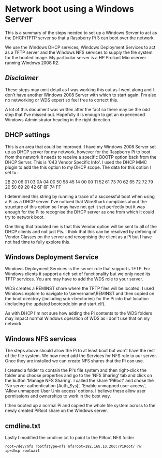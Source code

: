 # Network boot using a Windows Server

This is a summary of the steps needed to set up a Windows Server to act as the DHCP/TFTP server 
so that a Raspberry Pi 3 can boot over the network.

We use the Windows DHCP services, Windows Deployment Services to act as a TFTP server and the Windows 
NFS services to supply the file system for the booted image. My particular server is a HP Proliant 
Microserver running Windows 2008 R2.

## _Disclaimer_

These steps may omit detail as I was working this out as I went along and I don't have another Windows 2008 Server 
with which to start again.  I'm also no networking or WDS expert so feel free to correct this.

A lot of this document was written after the fact so there may be the odd step that I've missed out.  Hopefully it is enough to get an experienced Windows Administrator heading in the right direction.


## DHCP settings

This is an area that could be improved.  I have my Windows 2008 Server set up as DHCP server for my network, 
however for the Raspberry Pi to boot from the network it needs to receive a specific BOOTP option back from the DHCP Server.
This is '043 Vendor Specific Info'.  I used the DHCP MMC plugin to add the this option to my DHCP scope.  The data for this option I set to :

2B 20 06 01 03 0A 04 00 50 58 45 14 00 00 11 52 61 73 70 62 65 72 72 79 20 50 69 20 42 6F 6F 74 FF

I determined this string by running a trace of a successful boot when using a Pi as a DHCP server.  I've noticed that WireShark complains about 
the structure of this option so I may have not get it set perfectly but it was enough for the Pi to recognise the DHCP server as one
from which it could try to network boot.

One thing that troubled me is that this Vendor option will be sent to all of the DHCP clients and not just Pis.  I think that
this can be resolved by defining of Vendor Classes on the server and recognising the client as a Pi but I have not had time to fully explore this.

## Windows Deployment Service

Windows Deployment Services is the server role that supports TFTP.  For Windows clients it support a rich set of functionality 
but we only need its TFTP services.  You are may have to add the WDS role to your server.

WDS creates a REMINST share where the TFTP files will be located.  I used Windows explore to navigate to \\servername\REMINST
and then copied on the boot directory (including sub-directories) for the Pi into that location (including the updated bootcode.bin and start.elf).

As with DHCP I'm not sure how adding the Pi contents to the WDS folders may impact normal Windows operation of WDS as
I don't use that on my network.

## Windows NFS services

The steps above should allow the Pi to at least boot but won't have the rest of the file system.
We now need add the Services for NFS role to our server.  Once they are installed we can create NFS shares that the Pi can use.

I created a folder to contain the Pi's file system and then right-click the folder and choose properties and go to the 
'NFS Sharing' tab and click on the button 'Manage NFS Sharing'.  I called the share 'PiRoot' and chose the 'No server authentication [Auth_Sys]', 'Enable unmapped user access', 'Allow unmapped User Unix access' options.
I believe these allow user permissions and ownerships to work in the best way.

I then booted up a normal Pi and copied the whole file system across to the newly created PiRoot share on the Windows server.

## cmdline.txt

Lastly I modified the cmdline.txt to point to the PiRoot NFS folder

    root=/dev/nfs rootfstype=nfs nfsroot=192.168.10.200:/PiRoot/ rw ip=dhcp rootwait

	
